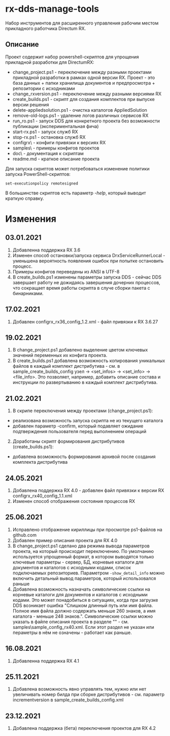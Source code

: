 # rx-dds-manage-tools
Набор инструментов для расширенного управления рабочим местом прикладного работчика Directum RX.

## Описание 

Проект содержит набор powershell-скриптов для упрощения прикладной разработки  для DirectumRX:
* change_project.ps1 - переключение между разными проектами прикладной разработки в рамках одной версии RX. Проект - это база данных + папки хранилища документов и предпросмотра + репозитории с исходниками
* change_rxversion.ps1 - переключение между разными версиями RX
* create_builds.ps1 - скрипт для создания комплектов при выпуске версии решения
* delete-appliedsolution.ps1 - очистка каталогов AppliedSolution
* remove-old-logs.ps1 - удаление логов различных сервисов RX 
* run_ro.ps1 - запуск DDS для конкретного проекта без возможности публикации (экспериментальная фича)
* start-rx.ps1 - запуск служб RX
* stop-rx.ps1 - остановка служб RX
* configrx\ - конфиги привязки к версиях RX
* samples\ - примеры конфигов проектов
* doc\ - документация к скриптам
* readme.md - краткое описание проекта

Для запуска скриптов может потребоваться изменение политики запуска PowerShell-скриптов:
```
set-executionpolicy remotesigned
```

В большинстве скриптов есть параметр *-help*, который выводит краткую справку.

# Изменения

## 03.01.2021
1. Добавленна поддержка RX 3.6
2. Изменен способ остановки/запуска сервиса DrxServiceRunnerLocal - уменьшена вероятность появления ошибок при попытке остановить процесс.
3. Примеры конфигов переведены из ANSI в UTF-8
4. В create_builds.ps1 изменены параметры запуска DDS - сейчас DDS завершает работу не дожидаясь завершения дочерних процессов, что сокращает время работы скрипта в случе сборки пакета с бинарниками.

## 17.02.2021
1. Добавлен configrx\_rx36_config_1.2.xml - файл привязки к RX 3.6.27

## 19.02.2021
1. В change_project.ps1 добавлено выделение цветом ключевых значений переменных их конфига проекта.
2. В create_builds.ps1 добавлена возможность копирования уникальных файлов в каждый комплект дистрибутива - см. в sample_create_builds_config узел <settings> -> <set_infos> -> <set_info> -> <file_info>. Это позволяет, например, добавить описание состава и инструкции по развертыванию в каждый комплект дистрибутива.

## 21.02.2021
1. В скрипе переключения между проектами (change_project.ps1):
* реализована возможность запуска скрипта не из текущего каталога
* добавлен параметр -confirm, который подавляет ожидание подтверждения пользователя перед выполнением операций
2. Доработаны скрипт формирования дистрибутивов (create_builds.ps1):
* добавлена возможность формирования архивой после создания комплекта дистрибутива

## 24.05.2021
1. Добавлена поддержка RX 4.0 - добавлен файл привязки к версии RX configrx\_rx40_config_1.1.xml 
2. Изменен способ отображения состояния процессов RX

## 25.06.2021
1. Исправлено отображение кириллицы при просмотре ps1-файлов на github.com
2. Добавлен пример описания проекта для RX 4.0
3. В change_project.ps1 сделано два режима вывода параметров проекта, на который происходит переключению. По умолчанию используется упрощенный формат, в котором выводятся
только ключевые параметры  - сервер, БД, корневые каталоги для документов и каталогов с исходными кодами, список подключаемых репозиториев. 
Параметром `-show_detail_info` можно включить детальный вывод параметров, который использовался раньше
3. Добавлена возможность назначать символические ссылки на корневые каталоги для документов и каталогов с исходными кодами. 
Это может понадобиться в ситуациях, когда при загрузке DDS возникает ошибка "Слишком длинный путь или имя файла. Полное имя файла должно содержать меньше 260 знаков, а имя каталога - меньше 248 знаков.".
Символические ссылки можно указать в файле описания проекта в разделе "<SymLinks>" - см. samples\sample_config_rx40.xml.
Если этот раздел не указан или пераметры в нём не означены - работает как раньше.

## 16.08.2021
1. Добавленна поддержка RX 4.1

## 25.11.2021
1. Добавлена возможность явно управлять тем, нужно или нет увеличивать номер билда при сборке дистрибутивов - см. параметр incrementversion
в sample_create_builds_config.xml

## 23.12.2021 
1. Добавлена поддержка (бета) переключения проектов для RX 4.2
